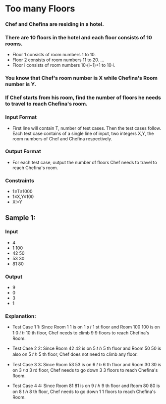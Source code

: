 # Too many Floors
### Chef and Chefina are residing in a hotel.

### There are 10 floors in the hotel and each floor consists of 10 rooms.

- Floor 1 consists of room numbers 1 to 10.
- Floor 2 consists of room numbers 11 to 20. …
- Floor i consists of room numbers 10⋅(i−1)+1 to 10⋅i.

### You know that Chef's room number is X while Chefina's Room number is Y.
### If Chef starts from his room, find the number of floors he needs to travel to reach Chefina's room.

### Input Format
- First line will contain T, number of test cases. Then the test cases follow.
Each test case contains of a single line of input, two integers X,Y, the room numbers of Chef and Chefina respectively.

### Output Format
- For each test case, output the number of floors Chef needs to travel to reach Chefina's room.

### Constraints
- 1≤T≤1000
- 1≤X,Y≤100
- X!=Y

## Sample 1:
### Input
- 4
- 1 100
- 42 50
- 53 30
- 81 80
### Output
- 9
- 0
- 3
- 1
### Explanation:
- Test Case 
1
1: Since Room 
1
1 is on 
1
𝑠
𝑡
1 
st
  floor and Room 
100
100 is on 
1
0
𝑡
ℎ
10 
th
  floor, Chef needs to climb 
9
9 floors to reach Chefina's Room.

- Test Case 
2
2: Since Room 
42
42 is on 
5
𝑡
ℎ
5 
th
  floor and Room 
50
50 is also on 
5
𝑡
ℎ
5 
th
  floor, Chef does not need to climb any floor.

- Test Case 
3
3: Since Room 
53
53 is on 
6
𝑡
ℎ
6 
th
  floor and Room 
30
30 is on 
3
𝑟
𝑑
3 
rd
  floor, Chef needs to go down 
3
3 floors to reach Chefina's Room.

- Test Case 
4
4: Since Room 
81
81 is on 
9
𝑡
ℎ
9 
th
  floor and Room 
80
80 is on 
8
𝑡
ℎ
8 
th
  floor, Chef needs to go down 
1
1 floors to reach Chefina's Room.